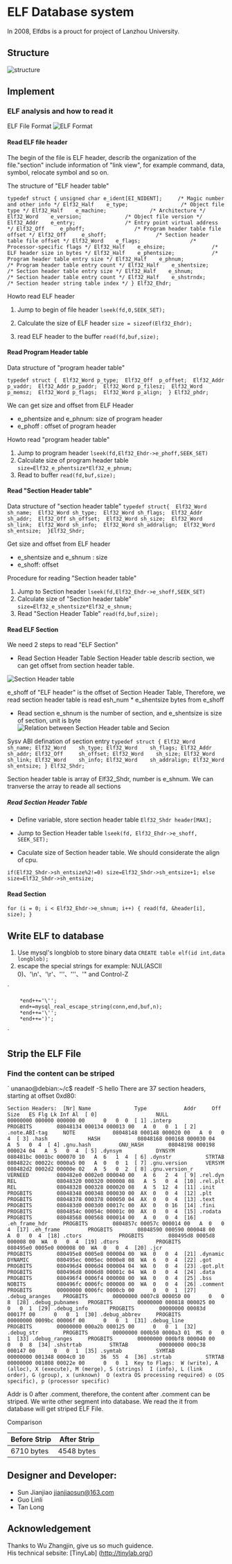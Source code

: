# ELF Database system
In 2008, Elfdbs is a prouct for project of Lanzhou University.

## Structure
![structure](https://github.com/unanao/Elfdbs/blob/master/document/12.png.png)

## Implement
### ELF analysis and how to read it
ELF File Format
![ELF Format](https://github.com/unanao/Elfdbs/blob/master/document/img/elf_formate.JPG)

#### Read ELF file header
The begin of the file is ELF header, describ the organization of the file."section" include information of "link view", for example command, data, symbol, relocate symbol and so on.

The structure of "ELF header table"

`
	typedef struct
	{
		unsigned char e_ident[EI_NIDENT];     /* Magic number and other info */
		Elf32_Half    e_type;                 /* Object file type */
		Elf32_Half    e_machine;              /* Architecture */
		Elf32_Word    e_version;              /* Object file version */
		Elf32_Addr    e_entry;                /* Entry point virtual address */
		Elf32_Off     e_phoff;                /* Program header table file offset */
		Elf32_Off     e_shoff;                /* Section header table file offset */
		Elf32_Word    e_flags;                /* Processor-specific flags */
		Elf32_Half    e_ehsize;               /* ELF header size in bytes */
		Elf32_Half    e_phentsize;            /* Program header table entry size */
		Elf32_Half    e_phnum;                /* Program header table entry count */
		Elf32_Half    e_shentsize;            /* Section header table entry size */
		Elf32_Half    e_shnum;                /* Section header table entry count */
		Elf32_Half    e_shstrndx;             /* Section header string table index */
	} Elf32_Ehdr;
`

Howto read ELF header
1. Jump to begin of file header
`
	lseek(fd,0,SEEK_SET);
`

2. Calculate the size of ELF header
`
	size = sizeof(Elf32_Ehdr);
`

3. read ELF header to the buffer
`
	read(fd,buf,size);
`

#### Read Program Header table
Data structure of "program header table"

`
	typedef struct { 
		Elf32_Word p_type; 
		Elf32_Off  p_offset; 
		Elf32_Addr p_vaddr; 
		Elf32_Addr p_paddr; 
		Elf32_Word p_filesz; 
		Elf32_Word p_memsz; 
		Elf32_Word p_flags; 
		Elf32_Word p_align; 
	} Elf32_phdr; 
`

We can get size and offset from ELF Header
* e_phentsize and  e_phnum: size of program header
* e_phoff : offset of program header

Howto read "program header table"
1. Jump to program header 
`
	lseek(fd,Elf32_Ehdr->e_phoff,SEEK_SET)
`
2. Calculate size of program header table
`
	size=Elf32_e_phentsize*Elf32_e_phnum;
`
3. Read to buffer
`
	read(fd,buf,size);
`
#### Read "Section Header table"
Data structure of "section header table"
`
	typedef struct{ 
		Elf32_Word sh_name; 
		Elf32_Word sh_type; 
		Elf32_Word sh_flags; 
		Elf32_Addr sh_addr; 
		Elf32_Off sh_offset; 
		Elf32_Word sh_size; 
		Elf32_Word sh_link; 
		Elf32_Word sh_info; 
		Elf32_Word sh_addralign; 
		Elf32_Word sh_entsize; 
	}Elf32_Shdr; 
`

Get size and offset from ELF header
* e_shentsize and e_shnum : size 
* e_shoff: offset

Procedure for reading "Section header table"
1. Jump to Section header
`
	lseek(fd,Elf32_Ehdr->e_shoff,SEEK_SET)
`
2. Calculate size of "Section header table"
`
	size=Elf32_e_shentsize*Elf32_e_shnum;
`
3. Read "Section Header Table"
`
	read(fd,buf,size);
`

#### Read ELF Section
We need 2 steps to read "ELF Section"
* Read Section Header Table 
Section Header table describ section, we can get offset from section header table.

![Section Header table](https://github.com/unanao/Elfdbs/blob/master/document/img/section-header-table.png)

e_shoff of "ELF header" is the offset of Section Header Table, Therefore, we read section header table is read esh_num * e_shentsize bytes from e_shoff   

* Read section
e_shnum is the number of section, and e_shentsize is size of section, unit is byte
![Relation between Section Header table and Secion](https://github.com/unanao/Elfdbs/blob/master/document/img/section-header2section.png)

Sysv ABI defination of section entry
`
	typedef struct {
	  Elf32_Word    sh_name;
	  Elf32_Word    sh_type;
	  Elf32_Word    sh_flags;
	  Elf32_Addr    sh_addr;
	  Elf32_Off     sh_offset;
	  Elf32_Word    sh_size;
	  Elf32_Word    sh_link;
	  Elf32_Word    sh_info;
	  Elf32_Word    sh_addralign;
	  Elf32_Word    sh_entsize;
	} Elf32_Shdr;
`

Section header table is array of  Elf32_Shdr, number is e_shnum. We can tranverse the array to reade all sections

##### Read Section Header Table
* Define variable, store section header table
`
	Elf32_Shdr header[MAX];
`

* Jump to Section Header table
`
	lseek(fd, Elf32_Ehdr->e_shoff, SEEK_SET);
`

* Caculate size of Section header table.
We should considerate the align of cpu.

`
  if(Elf32_Shdr->sh_entsize%2!=0)
		size=Elf32_Shdr->sh_entsize+1;
  else
        size=Elf32_Shdr->sh_entsize;
`

#### Read Section 

`
	for (i = 0; i < Elf32_Ehdr->e_shnum; i++) {
		  read(fd, &header[i], size);
	}
`

## Write ELF to database
1. Use mysql's longblob to store binary data
`
CREATE table elf(id int,data longblob);
`
2. escape the special strings
for example: NUL(ASCII 0)、'\n'、'\r'、'\'’、'''、'" and Control-Z 

`

        *end++='\'';
        end+=mysql_real_escape_string(conn,end,buf,n);
        *end++='\'';
        *end++=')';
`

## Strip the ELF File
### Find the content can be striped
`
unanao@debian:~/c$ readelf -S hello 
There are 37 section headers, starting at offset 0xd80: 

`
Section Headers: 
  [Nr] Name              Type            Addr     Off    Size   ES Flg Lk Inf Al 
  [ 0]                   NULL            00000000 000000 000000 00      0   0  0 
  [ 1] .interp           PROGBITS        08048134 000134 000013 00   A  0   0  1 
  [ 2] .note.ABI-tag     NOTE            08048148 000148 000020 00   A  0   0  4 
  [ 3] .hash             HASH            08048168 000168 000030 04   A  5   0  4 
  [ 4] .gnu.hash         GNU_HASH        08048198 000198 000024 04   A  5   0  4 
  [ 5] .dynsym           DYNSYM          080481bc 0001bc 000070 10   A  6   1  4 
  [ 6] .dynstr           STRTAB          0804822c 00022c 0000a5 00   A  0   0  1 
  [ 7] .gnu.version      VERSYM          080482d2 0002d2 00000e 02   A  5   0  2 
  [ 8] .gnu.version_r    VERNEED         080482e0 0002e0 000040 00   A  6   2  4 
  [ 9] .rel.dyn          REL             08048320 000320 000008 08   A  5   0  4 
  [10] .rel.plt          REL             08048328 000328 000020 08   A  5  12  4 
  [11] .init             PROGBITS        08048348 000348 000030 00  AX  0   0  4 
  [12] .plt              PROGBITS        08048378 000378 000050 04  AX  0   0  4 
  [13] .text             PROGBITS        080483d0 0003d0 00017c 00  AX  0   0 16 
  [14] .fini             PROGBITS        0804854c 00054c 00001c 00  AX  0   0  4 
  [15] .rodata           PROGBITS        08048568 000568 000014 00   A  0   0  4 
  [16] .eh_frame_hdr     PROGBITS        0804857c 00057c 000014 00   A  0   0  4 
  [17] .eh_frame         PROGBITS        08048590 000590 000048 00   A  0   0  4 
  [18] .ctors            PROGBITS        080495d8 0005d8 000008 00  WA  0   0  4 
  [19] .dtors            PROGBITS        080495e0 0005e0 000008 00  WA  0   0  4 
  [20] .jcr              PROGBITS        080495e8 0005e8 000004 00  WA  0   0  4 
  [21] .dynamic          DYNAMIC         080495ec 0005ec 0000e8 08  WA  6   0  4 
  [22] .got              PROGBITS        080496d4 0006d4 000004 04  WA  0   0  4 
  [23] .got.plt          PROGBITS        080496d8 0006d8 00001c 04  WA  0   0  4 
  [24] .data             PROGBITS        080496f4 0006f4 000008 00  WA  0   0  4 
  [25] .bss              NOBITS          080496fc 0006fc 000008 00  WA  0   0  4 
  [26] .comment          PROGBITS        00000000 0006fc 0000cb 00      0   0  1 
  [27] .debug_aranges    PROGBITS        00000000 0007c8 000050 00      0   0  8 
  [28] .debug_pubnames   PROGBITS        00000000 000818 000025 00      0   0  1 
  [29] .debug_info       PROGBITS        00000000 00083d 00017f 00      0   0  1 
  [30] .debug_abbrev     PROGBITS        00000000 0009bc 00006f 00      0   0  1 
  [31] .debug_line       PROGBITS        00000000 000a2b 000125 00      0   0  1 
  [32] .debug_str        PROGBITS        00000000 000b50 0000a3 01  MS  0   0  1 
  [33] .debug_ranges     PROGBITS        00000000 000bf8 000040 00      0   0  8 
  [34] .shstrtab         STRTAB          00000000 000c38 000147 00      0   0  1 
  [35] .symtab           SYMTAB          00000000 001348 0004c0 10     36  55  4 
  [36] .strtab           STRTAB          00000000 001808 00022e 00      0   0  1 
Key to Flags: 
  W (write), A (alloc), X (execute), M (merge), S (strings) 
  I (info), L (link order), G (group), x (unknown) 
  O (extra OS processing required) o (OS specific), p (processor specific) 
`

Addr is 0 after .comment, therefore, the content after .comment can be striped. We write other segment into database. We read the it from database will get striped ELF File.

Comparison

| Before Strip | After Strip |
| ------------ | ----------- |
|6710 bytes    | 4548 bytes  |


## Designer and Developer:
* Sun Jianjiao <jianjiaosun@163.com>
* Guo Linli
* Tan Long

## Acknowledgement
Thanks to Wu Zhangjin, give us so much guidence.  
His technical sebsite: [TinyLab] (http://tinylab.org/)
